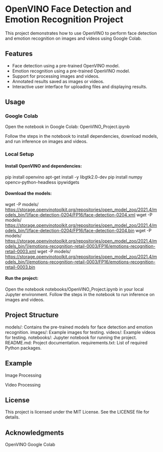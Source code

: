 
# OpenVINO Face Detection and Emotion Recognition Project

This project demonstrates how to use OpenVINO to perform face detection and emotion recognition on images and videos using Google Colab.

## Features

- Face detection using a pre-trained OpenVINO model.
- Emotion recognition using a pre-trained OpenVINO model.
- Support for processing images and videos.
- Annotated results saved as images or videos.
- Interactive user interface for uploading files and displaying results.


## Usage
### Google Colab
Open the notebook in Google Colab:
OpenVINO_Project.ipynb

Follow the steps in the notebook to install dependencies, download models, and run inference on images and videos.

### Local Setup
#### Install OpenVINO and dependencies:

pip install openvino
apt-get install -y libgtk2.0-dev
pip install numpy opencv-python-headless ipywidgets
#### Download the models:


wget -P models/ https://storage.openvinotoolkit.org/repositories/open_model_zoo/2021.4/models_bin/1/face-detection-0204/FP16/face-detection-0204.xml
wget -P models/ https://storage.openvinotoolkit.org/repositories/open_model_zoo/2021.4/models_bin/1/face-detection-0204/FP16/face-detection-0204.bin
wget -P models/ https://storage.openvinotoolkit.org/repositories/open_model_zoo/2021.4/models_bin/1/emotions-recognition-retail-0003/FP16/emotions-recognition-retail-0003.xml
wget -P models/ https://storage.openvinotoolkit.org/repositories/open_model_zoo/2021.4/models_bin/1/emotions-recognition-retail-0003/FP16/emotions-recognition-retail-0003.bin
#### Run the project:

Open the notebook notebooks/OpenVINO_Project.ipynb in your local Jupyter environment.
Follow the steps in the notebook to run inference on images and videos.
## Project Structure
models/: Contains the pre-trained models for face detection and emotion recognition.
images/: Example images for testing.
videos/: Example videos for testing.
notebooks/: Jupyter notebook for running the project.
README.md: Project documentation.
requirements.txt: List of required Python packages.
## Example
Image Processing

Video Processing


## License
This project is licensed under the MIT License. See the LICENSE file for details.

## Acknowledgments
OpenVINO
Google Colab

